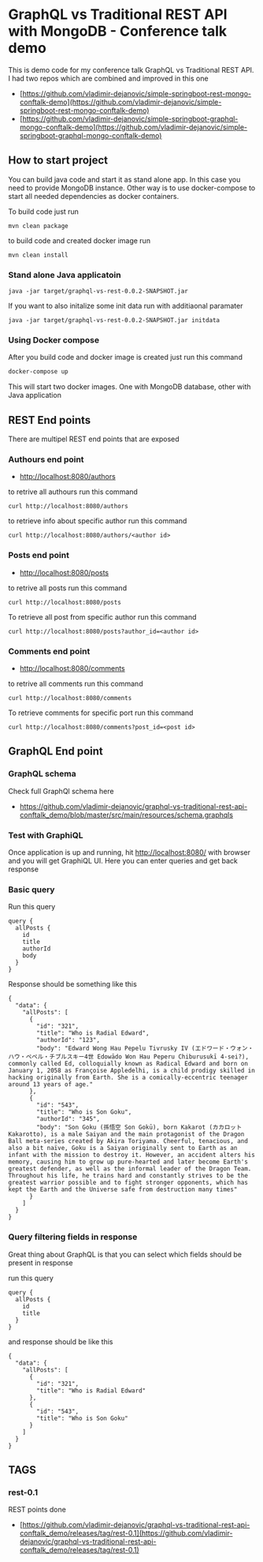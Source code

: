 # GraphQL vs Traditional REST API with MongoDB - Conference talk demo

This is demo code for my conference talk GraphQL vs Traditional REST API. I had two repos which are combined and improved in this one
- [https://github.com/vladimir-dejanovic/simple-springboot-rest-mongo-conftalk-demo](https://github.com/vladimir-dejanovic/simple-springboot-rest-mongo-conftalk-demo)
- [https://github.com/vladimir-dejanovic/simple-springboot-graphql-mongo-conftalk-demo](https://github.com/vladimir-dejanovic/simple-springboot-graphql-mongo-conftalk-demo)

## How to start project

You can build java code and start it as stand alone app. In this case you need to provide MongoDB instance. Other way is to use docker-compose to start all needed dependencies as docker containers.

To build code just run 

```
mvn clean package
```

to build code and created docker image run 

```
mvn clean install
```


### Stand alone Java applicatoin 


```
java -jar target/graphql-vs-rest-0.0.2-SNAPSHOT.jar
```

If you want to also initalize some init data run with additiaonal paramater

```
java -jar target/graphql-vs-rest-0.0.2-SNAPSHOT.jar initdata

```

### Using Docker compose

After you build code and docker image is created just run this command

``` bash
docker-compose up
```

This will start two docker images. One with MongoDB database, other with Java application 


## REST End points

There are multipel REST end points that are exposed

### Authours end point
- [http://localhost:8080/authors](http://localhost:8080/authors)

to retrive all authours run this command
```
curl http://localhost:8080/authors
```

to retrieve info about specific author run this command

```
curl http://localhost:8080/authors/<author id>
```

### Posts end point
- [http://localhost:8080/posts](http://localhost:8080/posts)

to retrive all posts run this command

```
curl http://localhost:8080/posts
```

To retrieve all post from specific author run this command

```
curl http://localhost:8080/posts?author_id=<author id>
```

### Comments end point
- [http://localhost:8080/comments](http://localhost:8080/comments)

to retrive all comments run this command

```
curl http://localhost:8080/comments
```

To retrieve comments for specific port run this command

```
curl http://localhost:8080/comments?post_id=<post id>
```

## GraphQL End point


### GraphQL schema


Check full GraphQl schema here

- https://github.com/vladimir-dejanovic/graphql-vs-traditional-rest-api-conftalk_demo/blob/master/src/main/resources/schema.graphqls


### Test with GraphiQL

Once application is up and running, hit [http://localhost:8080/](http://localhost:8080/) with browser and you will get GraphiQL UI.
Here you can enter queries and get back response


### Basic query
Run this query

```
query {  
  allPosts {
    id
    title
    authorId
    body
  }
}
```

Response should be something like this 

```
{
  "data": {
    "allPosts": [
      {
        "id": "321",
        "title": "Who is Radial Edward",
        "authorId": "123",
        "body": "Edward Wong Hau Pepelu Tivrusky IV (エドワード・ウォン・ハウ・ペペル・チブルスキー4世 Edowādo Won Hau Peperu Chiburusukī 4-sei?), commonly called Ed, colloquially known as Radical Edward and born on January 1, 2058 as Françoise Appledelhi, is a child prodigy skilled in hacking originally from Earth. She is a comically-eccentric teenager around 13 years of age."
      },
      {
        "id": "543",
        "title": "Who is Son Goku",
        "authorId": "345",
        "body": "Son Goku (孫悟空 Son Gokū), born Kakarot (カカロット Kakarotto), is a male Saiyan and the main protagonist of the Dragon Ball meta-series created by Akira Toriyama. Cheerful, tenacious, and also a bit naïve, Goku is a Saiyan originally sent to Earth as an infant with the mission to destroy it. However, an accident alters his memory, causing him to grow up pure-hearted and later become Earth's greatest defender, as well as the informal leader of the Dragon Team. Throughout his life, he trains hard and constantly strives to be the greatest warrior possible and to fight stronger opponents, which has kept the Earth and the Universe safe from destruction many times"
      }
    ]
  }
}
```

### Query filtering fields in response

Great thing about GraphQL is that you can select which fields should be present in response

run this query 

```
query {  
  allPosts {
    id
    title
  }
}
```

and response should be like this 

```
{
  "data": {
    "allPosts": [
      {
        "id": "321",
        "title": "Who is Radial Edward"
      },
      {
        "id": "543",
        "title": "Who is Son Goku"
      }
    ]
  }
}
``` 


## TAGS

### rest-0.1

REST points done
- [https://github.com/vladimir-dejanovic/graphql-vs-traditional-rest-api-conftalk_demo/releases/tag/rest-0.1](https://github.com/vladimir-dejanovic/graphql-vs-traditional-rest-api-conftalk_demo/releases/tag/rest-0.1)